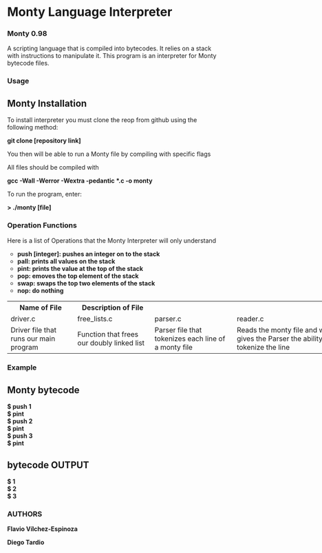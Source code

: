 <h1> Monty Language Interpreter </h1>

<h3> Monty 0.98 </h3>
<p> A scripting language that is compiled into bytecodes. It relies on a stack with instructions to manipulate it. This program is an interpreter for Monty bytecode files. <p>

<h3> Usage </h3>

<h2> Monty Installation </h2>
<p> To install interpreter you must clone the reop from github using the following method: </p>
<strong> git clone [repository link] </strong>
<p> You then will be able to run a Monty file by compiling with specific flags </p>

<p> All files should be compiled with <p> <strong> gcc -Wall -Werror -Wextra -pedantic *.c -o monty </strong>
<p> To run the program, enter: </p> <strong> > ./monty [file] </strong>

<h3> Operation Functions </h3>
<p> Here is a list of Operations that the Monty Interpreter will only understand </p>
<ul style="list-style-type:circle;">
  <li> <strong> push [integer]: <strong> pushes an integer on to the stack </li>
  <li> <strong> pall: <strong> prints all values on the stack </li>
  <li> <strong> pint: <strong> prints the value at the top of the stack </li>
  <li> <strong> pop: <strong> emoves the top element of the stack </li>
  <li> <strong> swap: <srtong> swaps the top two elements of the stack </li>
  <li> <strong> nop: <strong> do nothing </li>

</ul>



<table style="width:200%">
  <tr>
    <th> Name of File </th>
    <th> Description of File </th>
  </tr>
  <tr>
    <td> driver.c </td>
    <td> free_lists.c </td>
    <td> parser.c </td>
    <td> reader.c </td>
    <td> monty.h </td>
  </tr>
  <tr>
    <td> Driver file that runs our main program </td>
    <td> Function that frees our doubly linked list </td>
    <td> Parser file that tokenizes each line of a monty file </td>
    <td> Reads the monty file and what gives the Parser the ability tokenize the line </td>
    <td> Header file that holds our prototypes along with other libraries </td>
  </tr>
</table>


<h3> Example </h3>

<h2> Monty bytecode </h2>
<strong> $ push 1 </strong>
<br> <strong> $ pint </strong>
<br> <strong> $ push 2 </strong>
<br> <strong> $ pint </strong>
<br> <strong> $ push 3 </strong>
<br> <strong> $ pint </strong>

<h2> bytecode OUTPUT </h2>
<strong> $ 1 </strong>
<br> <strong> $ 2 </strong>
<br> <strong> $ 3 </strong>

<h3> AUTHORS </h3>
<p> <storng> Flavio Vílchez-Espinoza </strong> </p>
<p> <strong> Diego Tardio </strong> </p> 
